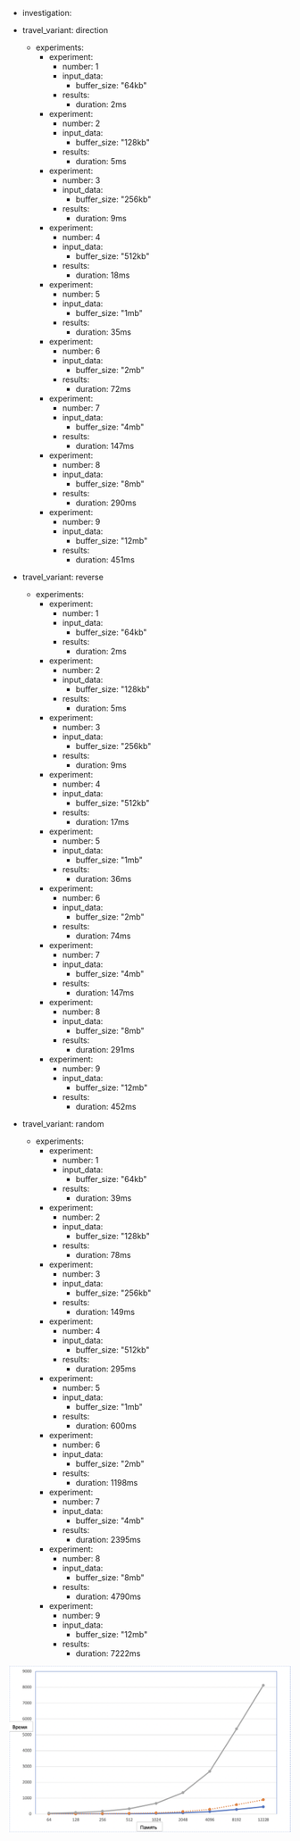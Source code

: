 
- investigation:
- travel_variant: direction
    - experiments:
      - experiment:
        - number: 1                
        - input_data: 
          - buffer_size: "64kb"               
        - results:                                       
          - duration: 2ms
      - experiment:
        - number: 2
        - input_data:
          - buffer_size: "128kb"
        - results:
          - duration: 5ms               
      - experiment:
        - number: 3
        - input_data:
          - buffer_size: "256kb"
        - results:
          - duration: 9ms              
      - experiment:
        - number: 4
        - input_data:
          - buffer_size: "512kb"
        - results:
          - duration: 18ms               
      - experiment:
        - number: 5
        - input_data:
          - buffer_size: "1mb"
        - results:
          - duration: 35ms
      - experiment:
        - number: 6
        - input_data:
          - buffer_size: "2mb"
        - results:
          - duration: 72ms               
      - experiment:
        - number: 7
        - input_data:
          - buffer_size: "4mb"
        - results:
          - duration: 147ms               
      - experiment:
        - number: 8
        - input_data:
          - buffer_size: "8mb"
        - results:
          - duration: 290ms               
      - experiment:
        - number: 9
        - input_data:
          - buffer_size: "12mb"
        - results:
          - duration: 451ms        
          

- travel_variant: reverse
  - experiments:
    - experiment:
      - number: 1
      - input_data:
        - buffer_size: "64kb"
      - results:
        - duration: 2ms
    - experiment:
      - number: 2
      - input_data:
        - buffer_size: "128kb"
      - results:
        - duration: 5ms
    - experiment:
      - number: 3
      - input_data:
        - buffer_size: "256kb"
      - results:
        - duration: 9ms
    - experiment:
      - number: 4
      - input_data:
        - buffer_size: "512kb"
      - results:
        - duration: 17ms
    - experiment:
      - number: 5
      - input_data:
        - buffer_size: "1mb"
      - results:
        - duration: 36ms
    - experiment:
      - number: 6
      - input_data:
        - buffer_size: "2mb"
      - results:
        - duration: 74ms
    - experiment:
      - number: 7
      - input_data:
        - buffer_size: "4mb"
      - results:
        - duration: 147ms
    - experiment:
      - number: 8
      - input_data:
        - buffer_size: "8mb"
      - results:
        - duration: 291ms
    - experiment:
      - number: 9
      - input_data:
        - buffer_size: "12mb"
      - results:
        - duration: 452ms


- travel_variant: random
  - experiments:
    - experiment:
      - number: 1
      - input_data:
        - buffer_size: "64kb"
      - results:
        - duration: 39ms
    - experiment:
      - number: 2
      - input_data:
        - buffer_size: "128kb"
      - results:
        - duration: 78ms
    - experiment:
      - number: 3
      - input_data:
        - buffer_size: "256kb"
      - results:
        - duration: 149ms
    - experiment:
      - number: 4
      - input_data:
        - buffer_size: "512kb"
      - results:
        - duration: 295ms
    - experiment:
      - number: 5
      - input_data:
        - buffer_size: "1mb"
      - results:
        - duration: 600ms
    - experiment:
      - number: 6
      - input_data:
        - buffer_size: "2mb"
      - results:
        - duration: 1198ms
    - experiment:
      - number: 7
      - input_data:
        - buffer_size: "4mb"
      - results:
        - duration: 2395ms
    - experiment:
      - number: 8
      - input_data:
        - buffer_size: "8mb"
      - results:
        - duration: 4790ms
    - experiment:
      - number: 9
      - input_data:
        - buffer_size: "12mb"
      - results:
        - duration: 7222ms
        
![](images/pic1.png)
